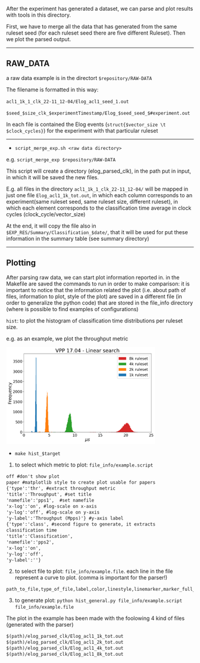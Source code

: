After the experiment has generated a dataset, we can parse and plot results with tools in this directory.

First, we have to merge all the data that has generated from the same ruleset seed (for each ruleset seed there are five different Ruleset). Then we plot the parsed output.

---
## RAW_DATA

a raw data example is in the directort ` $repository/RAW-DATA `

The filename is formatted in this way:

`acl1_1k_1_clk_22-11_12-04/Elog_acl1_seed_1.out`

`$seed_$size_clk_$experimentTimestamp/Elog_$seed_seed_$#experiment.out`

In each file is contained the Elog events (`struct{$vector_size \t $clock_cycles}`) for the experiment with that particular ruleset

---
* `script_merge_exp.sh <raw data directory>`

e.g. `script_merge_exp $repository/RAW-DATA `

This script will create a directory (elog_parsed_clk), in the path put in input, in which it will be saved the new files.

E.g. all files in the directory `acl1_1k_1_clk_22-11_12-04/` will be mapped in just one file `Elog_acl1_1k_tot.out`, in which each column corresponds to an experiment(same ruleset seed, same ruleset size, different ruleset), in which each element corresponds to the classification time average in clock cycles (clock_cycle/vector_size)

At the end, it will copy the file also in `$EXP_RES/Summary/Classification_$date/`, that it will be used for put these information in the summary table (see summary directory)

---
## Plotting
After parsing raw data, we can start plot information reported in.
in the Makefile are saved the commands to run in order to make comparison:
it is important to notice that the information related the plot (i.e. about path of files, information to plot, style of the plot) are saved in a different file (in order to generalize the python code) that are stored in the file_info directory (where is possible to find examples of configurations)


`hist`: to plot the histogram of classification time distributions per ruleset size.

e.g. as an example, we plot the throughput metric 

<img src="example-img/vpp1704_distribution.png" width="400">

* `make hist_$target `


1. to select which metric to plot: `file_info/example.script`
```
off #don't show plot
paper #matplotlib style to create plot usable for papers
{'type':'thr', #extract throughput metric
'title':'Throughput', #set title
'namefile':'pps1',  #set namefile
'x-log':'on', #log-scale on x-axis
'y-log':'off', #log-scale on y-axis
'y-label':'Throughput (Mpps)'} #y-axis label
{'type':'class', #second figure to generate, it extracts classification time
'title':'Classification',
'namefile':'pps2',
'x-log':'on',
'y-log':'off',
'y-label':''}
```

2. to select file to plot: `file_info/example.file`. each line in the file represent a curve to plot. (comma is important for the parser!)
```
path_to_file,type_of_file,label,color,linestyle,linemarker,marker_full_none
```

3. to generate plot: `python hist_general.py file_info/example.script file_info/example.file`



The plot in the example has been made with the foolowing 4 kind of files (generated with the parser) 

```
$(path)/elog_parsed_clk/Elog_acl1_1k_tot.out
$(path)/elog_parsed_clk/Elog_acl1_2k_tot.out
$(path)/elog_parsed_clk/Elog_acl1_4k_tot.out
$(path)/elog_parsed_clk/Elog_acl1_8k_tot.out
```


